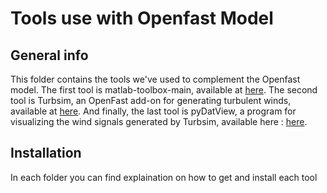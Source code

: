 # Tools use with Openfast Model
## General info
This folder contains the tools we've used to complement the Openfast model. The first tool is matlab-toolbox-main, available at [here](https://github.com/OpenFAST/matlab-toolbox). The second tool is Turbsim, an OpenFast add-on for generating turbulent winds, available at [here](https://github.com/BecMax/TurbSim). And finally, the last tool is pyDatView, a program for visualizing the wind signals generated by Turbsim, available here : [here](https://github.com/ebranlard/pyDatView).

## Installation
In each folder you can find explaination on how to get and install each tool

